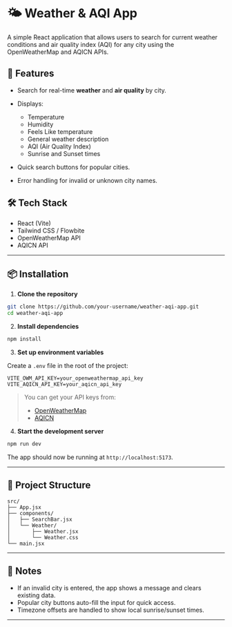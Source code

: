 # 🌤️ Weather & AQI App

A simple React application that allows users to search for current weather conditions and air quality index (AQI) for any city using the OpenWeatherMap and AQICN APIs.

## 🚀 Features

* Search for real-time **weather** and **air quality** by city.
* Displays:

  * Temperature
  * Humidity
  * Feels Like temperature
  * General weather description
  * AQI (Air Quality Index)
  * Sunrise and Sunset times
* Quick search buttons for popular cities.
* Error handling for invalid or unknown city names.

## 🛠️ Tech Stack

* React (Vite)
* Tailwind CSS / Flowbite
* OpenWeatherMap API
* AQICN API

---

## 📦 Installation

1. **Clone the repository**

```bash
git clone https://github.com/your-username/weather-aqi-app.git
cd weather-aqi-app
```

2. **Install dependencies**

```bash
npm install
```

3. **Set up environment variables**

Create a `.env` file in the root of the project:

```env
VITE_OWM_API_KEY=your_openweathermap_api_key
VITE_AQICN_API_KEY=your_aqicn_api_key
```

> You can get your API keys from:
>
> * [OpenWeatherMap](https://openweathermap.org/api)
> * [AQICN](https://aqicn.org/data-platform/token/)

4. **Start the development server**

```bash
npm run dev
```

The app should now be running at `http://localhost:5173`.

---

## 📂 Project Structure

```
src/
├── App.jsx
├── components/
│   ├── SearchBar.jsx
│   └── Weather/
│       ├── Weather.jsx
│       └── Weather.css
└── main.jsx
```

---

## 📝 Notes

* If an invalid city is entered, the app shows a message and clears existing data.
* Popular city buttons auto-fill the input for quick access.
* Timezone offsets are handled to show local sunrise/sunset times.

---
